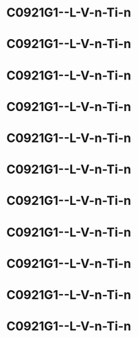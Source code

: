 # C0921G1--L-V-n-Ti-n
# C0921G1--L-V-n-Ti-n
# C0921G1--L-V-n-Ti-n
# C0921G1--L-V-n-Ti-n
# C0921G1--L-V-n-Ti-n
# C0921G1--L-V-n-Ti-n
# C0921G1--L-V-n-Ti-n
# C0921G1--L-V-n-Ti-n
# C0921G1--L-V-n-Ti-n
# C0921G1--L-V-n-Ti-n
# C0921G1--L-V-n-Ti-n
